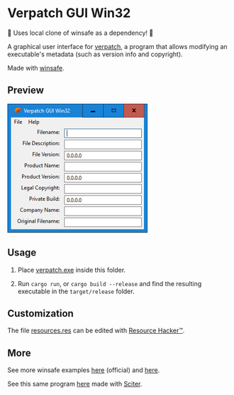 # Verpatch GUI Win32

:construction: Uses local clone of winsafe as a dependency! :construction:

A graphical user interface for [verpatch](https://www.codeproject.com/Articles/37133/Simple-Version-Resource-Tool-for-Windows), a program that allows modifying an executable's metadata (such as version info and copyright).

Made with [winsafe](https://github.com/rodrigocfd/winsafe).

## Preview

![screenshot](screenshot.png)

## Usage

1. Place [verpatch.exe](https://github.com/egorovsa/node-verpatch/tree/master/bin) inside this folder.

2. Run `cargo run`, or `cargo build --release` and find the resulting executable in the `target/release` folder.

## Customization

The file [resources.res](resources.res) can be edited with [Resource Hacker™](http://www.angusj.com/resourcehacker/).

## More

See more winsafe examples [here](https://github.com/rodrigocfd/winsafe-examples) (official) and [here](https://github.com/GirkovArpa/winsafe-7guis).

See this same program [here](https://github.com/GirkovArpa/verpatch-gui) made with [Sciter](https://sciter.com).